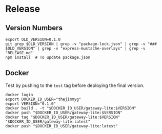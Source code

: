 # Release

## Version Numbers

```
export OLD_VERSION=0.1.0
git grep $OLD_VERSION | grep -v "package-lock.json" | grep -v "### $OLD_VERSION" | grep -v "express-mustache-overlays" | grep -v "RELEASE.md"
npm install  # To update package.json
```


## Docker

Test by pushing to the `test` tag before deploying the final version.

```
docker login
export DOCKER_ID_USER="thejimmyg"
export VERSION="0.1.0"
docker build . -t "$DOCKER_ID_USER/gateway-lite:$VERSION"
docker push "$DOCKER_ID_USER/gateway-lite:$VERSION"
docker tag "$DOCKER_ID_USER/gateway-lite:$VERSION" "$DOCKER_ID_USER/gateway-lite:latest"
docker push "$DOCKER_ID_USER/gateway-lite:latest"
```


